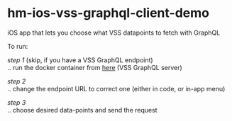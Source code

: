 # hm-ios-vss-graphql-client-demo
iOS app that lets you choose what VSS datapoints to fetch with GraphQL


To run: 

*step 1* (skip, if you have a VSS GraphQL endpoint)  
.. run the docker container from [here](https://github.com/highmobility/vss-graphql/tree/electric_powertrain) (VSS GraphQL server)

*step 2*  
.. change the endpoint URL to correct one (either in code, or in-app menu)

*step 3*  
.. choose desired data-points and send the request
